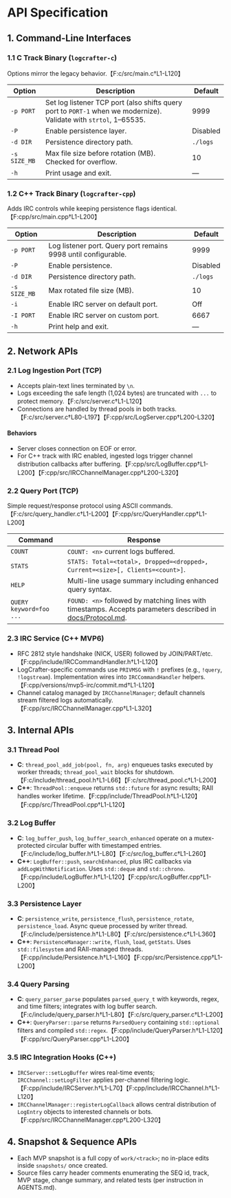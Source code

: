 # API Specification

## 1. Command-Line Interfaces
### 1.1 C Track Binary (`logcrafter-c`)
Options mirror the legacy behavior.【F:c/src/main.c†L1-L120】

| Option | Description | Default |
|--------|-------------|---------|
| `-p PORT` | Set log listener TCP port (also shifts query port to `PORT-1` when we modernize). Validate with `strtol`, 1–65535. | 9999 |
| `-P` | Enable persistence layer. | Disabled |
| `-d DIR` | Persistence directory path. | `./logs` |
| `-s SIZE_MB` | Max file size before rotation (MB). Checked for overflow. | 10 |
| `-h` | Print usage and exit. | — |

### 1.2 C++ Track Binary (`logcrafter-cpp`)
Adds IRC controls while keeping persistence flags identical.【F:cpp/src/main.cpp†L1-L200】

| Option | Description | Default |
|--------|-------------|---------|
| `-p PORT` | Log listener port. Query port remains 9998 until configurable. | 9999 |
| `-P` | Enable persistence. | Disabled |
| `-d DIR` | Persistence directory path. | `./logs` |
| `-s SIZE_MB` | Max rotated file size (MB). | 10 |
| `-i` | Enable IRC server on default port. | Off |
| `-I PORT` | Enable IRC server on custom port. | 6667 |
| `-h` | Print help and exit. | — |

## 2. Network APIs
### 2.1 Log Ingestion Port (TCP)
- Accepts plain-text lines terminated by `\n`.
- Logs exceeding the safe length (1,024 bytes) are truncated with `...` to protect memory.【F:c/src/server.c†L1-L120】
- Connections are handled by thread pools in both tracks.【F:c/src/server.c†L80-L197】【F:cpp/src/LogServer.cpp†L200-L320】

#### Behaviors
- Server closes connection on EOF or error.
- For C++ track with IRC enabled, ingested logs trigger channel distribution callbacks after buffering.【F:cpp/src/LogBuffer.cpp†L1-L200】【F:cpp/src/IRCChannelManager.cpp†L200-L320】

### 2.2 Query Port (TCP)
Simple request/response protocol using ASCII commands.【F:c/src/query_handler.c†L1-L200】【F:cpp/src/QueryHandler.cpp†L1-L200】

| Command | Response |
|---------|----------|
| `COUNT` | `COUNT: <n>` current logs buffered. |
| `STATS` | `STATS: Total=<total>, Dropped=<dropped>, Current=<size>[, Clients=<count>]`. |
| `HELP` | Multi-line usage summary including enhanced query syntax. |
| `QUERY keyword=foo ...` | `FOUND: <n>` followed by matching lines with timestamps. Accepts parameters described in [docs/Protocol.md](Protocol.md). |

### 2.3 IRC Service (C++ MVP6)
- RFC 2812 style handshake (NICK, USER) followed by JOIN/PART/etc.【F:cpp/include/IRCCommandHandler.h†L1-L120】
- LogCrafter-specific commands use `PRIVMSG` with `!` prefixes (e.g., `!query`, `!logstream`). Implementation wires into `IRCCommandHandler` helpers.【F:cpp/versions/mvp5-irc/commit.md†L1-L120】
- Channel catalog managed by `IRCChannelManager`; default channels stream filtered logs automatically.【F:cpp/src/IRCChannelManager.cpp†L1-L320】

## 3. Internal APIs
### 3.1 Thread Pool
- **C**: `thread_pool_add_job(pool, fn, arg)` enqueues tasks executed by worker threads; `thread_pool_wait` blocks for shutdown.【F:c/include/thread_pool.h†L1-L66】【F:c/src/thread_pool.c†L1-L200】
- **C++**: `ThreadPool::enqueue` returns `std::future` for async results; RAII handles worker lifetime.【F:cpp/include/ThreadPool.h†L1-L120】【F:cpp/src/ThreadPool.cpp†L1-L120】

### 3.2 Log Buffer
- **C**: `log_buffer_push`, `log_buffer_search_enhanced` operate on a mutex-protected circular buffer with timestamped entries.【F:c/include/log_buffer.h†L1-L80】【F:c/src/log_buffer.c†L1-L260】
- **C++**: `LogBuffer::push`, `searchEnhanced`, plus IRC callbacks via `addLogWithNotification`. Uses `std::deque` and `std::chrono`.【F:cpp/include/LogBuffer.h†L1-L120】【F:cpp/src/LogBuffer.cpp†L1-L200】

### 3.3 Persistence Layer
- **C**: `persistence_write`, `persistence_flush`, `persistence_rotate`, `persistence_load`. Async queue processed by writer thread.【F:c/include/persistence.h†L1-L80】【F:c/src/persistence.c†L1-L360】
- **C++**: `PersistenceManager::write`, `flush`, `load`, `getStats`. Uses `std::filesystem` and RAII-managed threads.【F:cpp/include/Persistence.h†L1-L160】【F:cpp/src/Persistence.cpp†L1-L200】

### 3.4 Query Parsing
- **C**: `query_parser_parse` populates `parsed_query_t` with keywords, regex, and time filters; integrates with log buffer search.【F:c/include/query_parser.h†L1-L80】【F:c/src/query_parser.c†L1-L200】
- **C++**: `QueryParser::parse` returns `ParsedQuery` containing `std::optional` filters and compiled `std::regex`.【F:cpp/include/QueryParser.h†L1-L120】【F:cpp/src/QueryParser.cpp†L1-L200】

### 3.5 IRC Integration Hooks (C++)
- `IRCServer::setLogBuffer` wires real-time events; `IRCChannel::setLogFilter` applies per-channel filtering logic.【F:cpp/include/IRCServer.h†L1-L70】【F:cpp/include/IRCChannel.h†L1-L120】
- `IRCChannelManager::registerLogCallback` allows central distribution of `LogEntry` objects to interested channels or bots.【F:cpp/src/IRCChannelManager.cpp†L200-L320】

## 4. Snapshot & Sequence APIs
- Each MVP snapshot is a full copy of `work/<track>`; no in-place edits inside `snapshots/` once created.
- Source files carry header comments enumerating the SEQ id, track, MVP stage, change summary, and related tests (per instruction in AGENTS.md).

